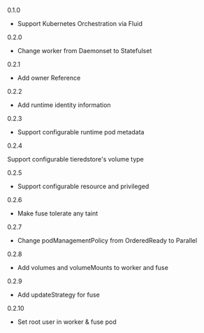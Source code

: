 0.1.0

- Support Kubernetes Orchestration via Fluid

0.2.0

- Change worker from Daemonset to Statefulset

0.2.1

- Add owner Reference

0.2.2

- Add runtime identity information

0.2.3

- Support configurable runtime pod metadata

0.2.4

Support configurable tieredstore's volume type

0.2.5

- Support configurable resource and privileged

0.2.6

- Make fuse tolerate any taint

0.2.7
- Change podManagementPolicy from OrderedReady to Parallel

0.2.8
- Add volumes and volumeMounts to worker and fuse
 
0.2.9
- Add updateStrategy for fuse

0.2.10
- Set root user in worker & fuse pod
